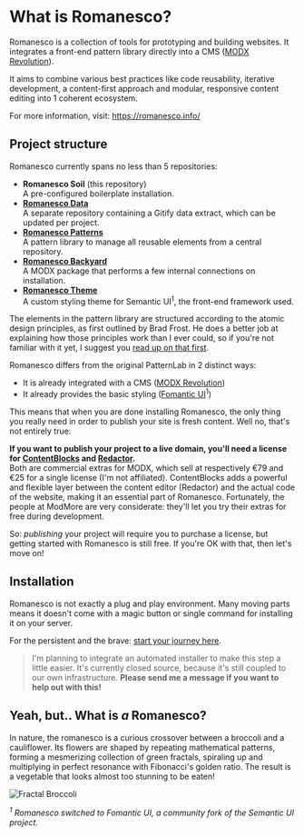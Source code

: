 # What is Romanesco?

Romanesco is a collection of tools for prototyping and building websites. It integrates a front-end pattern library directly into a CMS ([MODX Revolution][1]).

It aims to combine various best practices like code reusability, iterative development, a content-first approach and modular, responsive content editing into 1 coherent ecosystem.

For more information, visit: https://romanesco.info/

## Project structure

Romanesco currently spans no less than 5 repositories:

- **Romanesco Soil** (this repository)  
A pre-configured boilerplate installation.
- **[Romanesco Data][10]**  
A separate repository containing a Gitify data extract, which can be updated per project.
- **[Romanesco Patterns][11]**  
A pattern library to manage all reusable elements from a central repository.
- **[Romanesco Backyard][12]**  
A MODX package that performs a few internal connections on installation.
- **[Romanesco Theme][13]**  
A custom styling theme for Semantic UI<sup>1</sup>, the front-end framework used.

The elements in the pattern library are structured according to the atomic design principles, as first outlined by Brad Frost. He does a better job at explaining how those principles work than I ever could, so if you're not familiar with it yet, I suggest you [read up on that first][7].

Romanesco differs from the original PatternLab in 2 distinct ways:

- It is already integrated with a CMS ([MODX Revolution][1])
- It already provides the basic styling ([Fomantic UI][14]<sup>1</sup>)

This means that when you are done installing Romanesco, the only thing you really need in order to publish your site is fresh content. Well no, that's not entirely true:

**If you want to publish your project to a live domain, you'll need a license for [ContentBlocks][3] and [Redactor][4].**  
Both are commercial extras for MODX, which sell at respectively &euro;79 and &euro;25 for a single license (I'm not affiliated). ContentBlocks adds a powerful and flexible layer between the content editor (Redactor) and the actual code of the website, making it an essential part of Romanesco. Fortunately, the people at ModMore are very considerate: they'll let you try their extras for free during development.

So: *publishing* your project will require you to purchase a license, but getting started with Romanesco is still free. If you're OK with that, then let's move on!

## Installation

Romanesco is not exactly a plug and play environment. Many moving parts means it doesn't come with a magic button or single command for installing it on your server. 

For the persistent and the brave: [start your journey here][5].

>I'm planning to integrate an automated installer to make this step a little easier. It's currently closed source, because it's still coupled to our own infrastructure. **Please send me a message if you want to help out with this!**

## Yeah, but.. What is *a* Romanesco?

In nature, the romanesco is a curious crossover between a broccoli and a cauliflower. Its flowers are shaped by repeating mathematical patterns, forming a mesmerizing collection of green fractals, spiraling up and multiplying in perfect resonance with Fibonacci's golden ratio. The result is a vegetable that looks almost too stunning to be eaten!

![Fractal Broccoli](https://upload.wikimedia.org/wikipedia/commons/4/4f/Fractal_Broccoli.jpg)

_<sup>1</sup> Romanesco switched to Fomantic UI, a community fork of the Semantic UI project._

[1]: https://modx.com/get-modx/
[2]: https://semantic-ui.com/
[3]: https://www.modmore.com/contentblocks/
[4]: https://www.modmore.com/redactor/
[5]: https://notes.romanesco.info/deployment/installation-backend
[7]: https://patternlab.io
[10]: https://github.com/hugopeek/romanesco-data
[11]: https://github.com/hugopeek/romanesco-patterns
[12]: https://github.com/hugopeek/romanesco-backyard
[13]: https://github.com/hugopeek/romanesco-theme
[14]: https://fomantic-ui.com/
